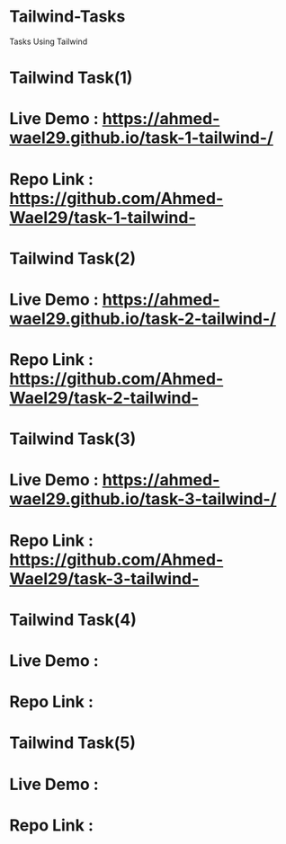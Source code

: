 # Tailwind-Tasks
Tasks Using Tailwind 

# Tailwind Task(1) 
# Live Demo : https://ahmed-wael29.github.io/task-1-tailwind-/
# Repo Link : https://github.com/Ahmed-Wael29/task-1-tailwind-


# Tailwind Task(2) 
# Live Demo : https://ahmed-wael29.github.io/task-2-tailwind-/
# Repo Link : https://github.com/Ahmed-Wael29/task-2-tailwind-



# Tailwind Task(3) 
# Live Demo : https://ahmed-wael29.github.io/task-3-tailwind-/
# Repo Link : https://github.com/Ahmed-Wael29/task-3-tailwind-



# Tailwind Task(4) 
# Live Demo :
# Repo Link :



# Tailwind Task(5) 
# Live Demo :
# Repo Link :
